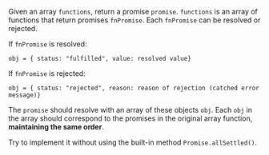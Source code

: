 Given an array `functions`, return a promise `promise`. `functions` is an array of functions that return promises `fnPromise`. Each `fnPromise` can be resolved or rejected.  

If `fnPromise` is resolved:

```
obj = { status: "fulfilled", value: resolved value}
```

If `fnPromise` is rejected:

```
obj = { status: "rejected", reason: reason of rejection (catched error message)}
```

The `promise` should resolve with an array of these objects `obj`. Each `obj` in the array should correspond to the promises in the original array function, **maintaining the same order**.

Try to implement it without using the built-in method `Promise.allSettled()`.